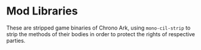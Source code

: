 # Mod Libraries
These are stripped game binaries of Chrono Ark, using `mono-cil-strip` to strip
the methods of their bodies in order to protect the rights of respective
parties.
